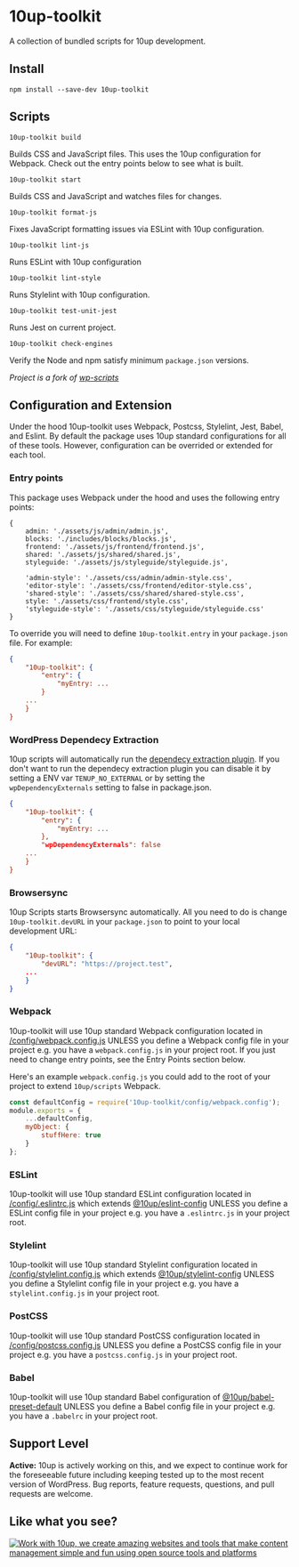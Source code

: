 # 10up-toolkit

A collection of bundled scripts for 10up development.

## Install
```
npm install --save-dev 10up-toolkit
```

## Scripts

```
10up-toolkit build
```

Builds CSS and JavaScript files. This uses the 10up configuration for Webpack. Check out the entry points below to see what is built.

```
10up-toolkit start
```

Builds CSS and JavaScript and watches files for changes.

```
10up-toolkit format-js
```

Fixes JavaScript formatting issues via ESLint with 10up configuration.

```
10up-toolkit lint-js
```

Runs ESLint with 10up configuration

```
10up-toolkit lint-style
```

Runs Stylelint with 10up configuration.

```
10up-toolkit test-unit-jest
```

Runs Jest on current project.

```
10up-toolkit check-engines
```

Verify the Node and npm satisfy minimum `package.json` versions.

*Project is a fork of [wp-scripts](https://github.com/WordPress/gutenberg/tree/trunk/packages/scripts)*

## Configuration and Extension

Under the hood 10up-toolkit uses Webpack, Postcss, Stylelint, Jest, Babel, and Eslint. By default the package uses 10up standard configurations for all of these tools. However, configuration can be overrided or extended for each tool.



### Entry points

This package uses Webpack under the hood and uses the following entry points:
```
{
    admin: './assets/js/admin/admin.js',
    blocks: './includes/blocks/blocks.js',
    frontend: './assets/js/frontend/frontend.js',
    shared: './assets/js/shared/shared.js',
    styleguide: './assets/js/styleguide/styleguide.js',

    'admin-style': './assets/css/admin/admin-style.css',
    'editor-style': './assets/css/frontend/editor-style.css',
    'shared-style': './assets/css/shared/shared-style.css',
    style: './assets/css/frontend/style.css',
    'styleguide-style': './assets/css/styleguide/styleguide.css'
}
```

To override you will need to define `10up-toolkit.entry` in your `package.json` file. For example:

```json
{
    "10up-toolkit": {
        "entry": {
            "myEntry: ...
        }
	...
    }
}
```

### WordPress Dependecy Extraction

10up scripts will automatically run the [dependecy extraction plugin](https://developer.wordpress.org/block-editor/packages/packages-dependency-extraction-webpack-plugin/). If you don't want to run the dependecy extraction plugin you can disable it by setting a ENV var `TENUP_NO_EXTERNAL` or by setting the `wpDependencyExternals` setting to false in package.json.

```json
{
    "10up-toolkit": {
        "entry": {
            "myEntry: ...
        },
        "wpDependencyExternals": false
	...
    }
}
```


### Browsersync

10up Scripts starts Browsersync automatically. All you need to do is change `10up-toolkit.devURL` in your `package.json` to point to your local development URL:

```json
{
    "10up-toolkit": {
        "devURL": "https://project.test",
	...
    }
}
```

### Webpack

10up-toolkit will use 10up standard Webpack configuration located in [/config/webpack.config.js](https://github.com/10up/10up-toolkit/blob/trunk/packages/toolkit/config/webpack.config.js) UNLESS you define a Webpack config file in your project e.g. you have a `webpack.config.js` in your project root. If you just need to change entry points, see the Entry Points section below.

Here's an example `webpack.config.js` you could add to the root of your project to extend `10up/scripts` Webpack.

```js
const defaultConfig = require('10up-toolkit/config/webpack.config');
module.exports = {
	...defaultConfig,
	myObject: {
        stuffHere: true
    }
};
```

### ESLint

10up-toolkit will use 10up standard ESLint configuration located in [/config/.eslintrc.js](https://github.com/10up/10up-toolkit/blob/trunk/packages/toolkit/config/.eslintrc.js) which extends [@10up/eslint-config](https://github.com/10up/eslint-config) UNLESS you define a ESLint config file in your project e.g. you have a `.eslintrc.js` in your project root. 

### Stylelint

10up-toolkit will use 10up standard Stylelint configuration located in [/config/stylelint.config.js](https://github.com/10up/10up-toolkit/blob/trunk/packages/toolkit/config/stylelint.config.js) which extends [@10up/stylelint-config](https://github.com/10up/stylelint-config) UNLESS you define a Stylelint config file in your project e.g. you have a `stylelint.config.js` in your project root.

### PostCSS

10up-toolkit will use 10up standard PostCSS configuration located in [/config/postcss.config.js](https://github.com/10up/10up-toolkit/blob/trunk/packages/toolkit/config/postcss.config.js) UNLESS you define a PostCSS config file in your project e.g. you have a `postcss.config.js` in your project root.

### Babel

10up-toolkit will use 10up standard Babel configuration of [@10up/babel-preset-default](https://github.com/10up/babel-preset-default) UNLESS you define a Babel config file in your project e.g. you have a `.babelrc` in your project root.

## Support Level

**Active:** 10up is actively working on this, and we expect to continue work for the foreseeable future including keeping tested up to the most recent version of WordPress.  Bug reports, feature requests, questions, and pull requests are welcome.

## Like what you see?

<a href="http://10up.com/contact/"><img src="https://10up.com/uploads/2016/10/10up-Github-Banner.png" alt="Work with 10up, we create amazing websites and tools that make content management simple and fun using open source tools and platforms"></a>
